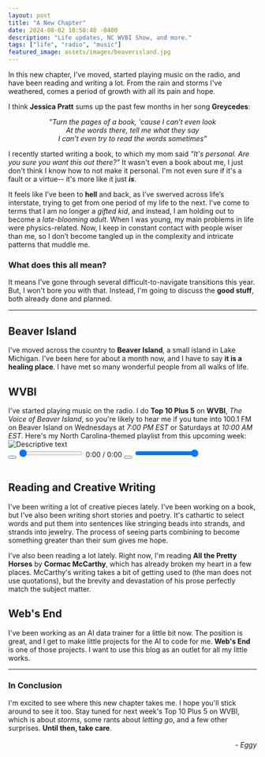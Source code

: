 ```yaml
---
layout: post
title: "A New Chapter"
date: 2024-08-02 10:58:48 -0400
description: "Life updates, NC WVBI Show, and more."
tags: ["life", "radio", "music"]
featured_image: assets/images/beaverisland.jpg
---
```

In this new chapter, I've moved, started playing music on the radio, and have been reading and writing a lot. From the rain and storms I've weathered, comes a period of growth with all its pain and hope.

I think <b>Jessica Pratt</b> sums up the past few months in her song <b>Greycedes</b>:
<center>
<i>"Turn the pages of a book, 'cause I can't even look<br>
At the words there, tell me what they say<br>
I can't even try to read the words sometimes"</i>
</center>

I recently started writing a book, to which my mom said <i>"It's personal. Are you sure you want this out there?"</i> It wasn't even a book about me, I just don't think I know how to not make it personal. I'm not even sure if it's a fault or a virtue-- it's more like it just <b><i>is</i></b>.

It feels like I’ve been to <b>hell</b> and back, as I’ve swerved across life’s interstate, trying to get from one period of my life to the next. I've come to terms that I am no longer a <i>gifted kid</i>, and instead, I am holding out to become a <i>late-blooming adult</i>. When I was young, my main problems in life were physics-related. Now, I keep in constant contact with people wiser than me, so I don’t become tangled up in the complexity and intricate patterns that muddle me.

<h3><b>What does this all mean?</b></h3>

It means I've gone through several difficult-to-navigate transitions this year. But, I won't bore you with that. Instead, I'm going to discuss the <b>good stuff</b>, both already done and planned.
<hr/>
<h2><b>Beaver Island</b></h2>
I've moved across the country to <b>Beaver Island</b>, a small island in Lake Michigan. I've been here for about a month now, and I have to say <b>it is a healing place</b>. I have met so many wonderful people from all walks of life.

<h2><b>WVBI</b></h2>
I've started playing music on the radio. I do <b>Top 10 Plus 5</b> on <b> WVBI</b>, <i>The Voice of Beaver Island</i>, so you're likely to hear me if you tune into 100.1 FM on Beaver Island on Wednesdays at <i>7:00 PM EST</i> or Saturdays at <i>10:00 AM EST</i>. Here's my North Carolina-themed playlist from this upcoming week:
<div class="audio-player-container">
  <img src="{{ site.baseurl }}/assets/images/WVBI.png" alt="Descriptive text" class="audio-image">
  <div class="custom-audio-player">
    <audio id="audio-player" src="{{ site.baseurl }}/assets/audio/carolinattpf.wav"></audio>
    <div class="controls">
      <button id="play-pause" class="control-button"><i class="fas fa-play"></i></button>
      <input type="range" id="seek-bar" value="0">
      <span id="current-time">0:00</span> / <span id="duration">0:00</span>
      <button id="mute-toggle" class="control-button"><i class="fas fa-volume-up"></i></button>
      <input type="range" id="volume-bar" value="1" max="1" step="0.01">
    </div>
  </div>
</div>
<br>

<h2><b>Reading and Creative Writing</b></h2>
I've been writing a lot of creative pieces lately. I've been working on a book, but I've also been writing short stories and poetry. It's cathartic to select words and put them into sentences like stringing beads into strands, and strands into jewelry. The process of seeing parts combining to become something greater than their sum gives me hope.

I've also been reading a lot lately. Right now, I'm reading <b>All the Pretty Horses</b> by <b>Cormac McCarthy</b>, which has already broken my heart in a few places. McCarthy's writing takes a bit of getting used to (the man does not use quotations), but the brevity and devastation of his prose perfectly match the subject matter.

<h2><b>Web's End</b></h2>
I've been working as an AI data trainer for a little bit now. The position is great, and I get to make little projects for the AI to code for me. <b>Web's End</b> is one of those projects. I want to use this blog as an outlet for all my little works.
<hr/>
<h3><b>In Conclusion</b></h3>
I'm excited to see where this new chapter takes me. I hope you'll stick around to see it too. Stay tuned for next week's Top 10 Plus 5 on WVBI, which is about <i>storms</i>, some rants about <i>letting go</i>, and a few other surprises.
<b>Until then, take care</b>.
<br>
<br>
<div style="text-align: right !important;"><i>- Eggy</i></div>
<br><br><br>
